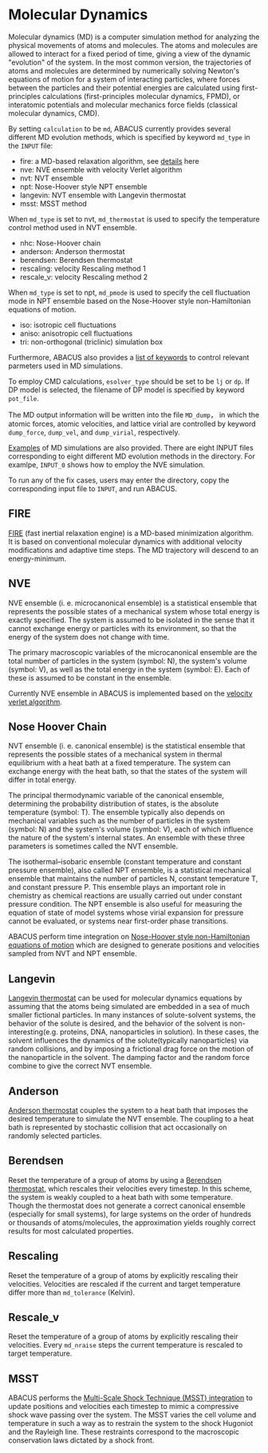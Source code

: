 # Molecular Dynamics

Molecular dynamics (MD) is a computer simulation method for analyzing the physical movements of atoms and molecules. The atoms and molecules are allowed to interact for a fixed period of time, giving a view of the dynamic "evolution" of the system. In the most common version, the trajectories of atoms and molecules are determined by numerically solving Newton's equations of motion for a system of interacting particles, where forces between the particles and their potential energies are calculated using first-principles calculations (first-principles molecular dynamics, FPMD), or interatomic potentials and molecular mechanics force fields (classical molecular dynamics, CMD).

By setting `calculation` to be `md`, ABACUS currently provides several different MD evolution methods, which is specified by keyword `md_type` in the `INPUT` file:

  - fire: a MD-based relaxation algorithm, see [details](#fire) here
  - nve: NVE ensemble with velocity Verlet algorithm
  - nvt: NVT ensemble
  - npt: Nose-Hoover style NPT ensemble
  - langevin: NVT ensemble with Langevin thermostat
  - msst: MSST method

When `md_type` is set to nvt, `md_thermostat` is used to specify the temperature control method used in NVT ensemble.

  - nhc: Nose-Hoover chain
  - anderson: Anderson thermostat
  - berendsen: Berendsen thermostat
  - rescaling: velocity Rescaling method 1
  - rescale_v: velocity Rescaling method 2

When `md_type` is set to npt, `md_pmode` is used to specify the cell fluctuation mode in NPT ensemble based on the Nose-Hoover style non-Hamiltonian equations of motion.

  - iso: isotropic cell fluctuations
  - aniso: anisotropic cell fluctuations
  - tri: non-orthogonal (triclinic) simulation box

Furthermore, ABACUS also provides a [list of keywords](./input_files/input-main.md#molecular-dynamics) to control relevant parmeters used in MD simulations.

To employ CMD calculations, `esolver_type` should be set to be `lj` or `dp`.
If DP model is selected, the filename of DP model is specified by keyword `pot_file`.

The MD output information will be written into the file `MD_dump`， in which the atomic forces, atomic velocities, and lattice virial are controlled by keyword `dump_force`, `dump_vel`, and `dump_virial`, respectively.

[Examples](https://github.com/deepmodeling/abacus-develop/tree/develop/examples/md/lcao_gammaonly_Sn64) of MD simulations are also provided.
There are eight INPUT files corresponding to eight different MD evolution methods in the directory.
For examlpe, `INPUT_0` shows how to employ the NVE simulation.

To run any of the fix cases, users may enter the directory, copy the corresponding input file to `INPUT`, and run ABACUS.

## FIRE
[FIRE](https://journals.aps.org/prl/abstract/10.1103/PhysRevLett.97.170201) (fast inertial relaxation engine) is a MD-based minimization algorithm. It is based on conventional molecular dynamics with additional velocity modifications and adaptive time steps. The MD trajectory will descend to an energy-minimum.

## NVE

NVE ensemble (i. e. microcanonical ensemble) is a statistical ensemble that represents the possible states of a mechanical system whose total energy is exactly specified. The system is assumed to be isolated in the sense that it cannot exchange energy or particles with its environment, so that the energy of the system does not change with time.

The primary macroscopic variables of the microcanonical ensemble are the total number of particles in the system (symbol: N), the system's volume (symbol: V), as well as the total energy in the system (symbol: E). Each of these is assumed to be constant in the ensemble.

Currently NVE ensemble in ABACUS is implemented based on the [velocity verlet algorithm](https://aip.scitation.org/doi/abs/10.1063/1.442716).


## Nose Hoover Chain

NVT ensemble (i. e. canonical ensemble)  is the statistical ensemble that represents the possible states of a mechanical system in thermal equilibrium with a heat bath at a fixed temperature. The system can exchange energy with the heat bath, so that the states of the system will differ in total energy.

The principal thermodynamic variable of the canonical ensemble, determining the probability distribution of states, is the absolute temperature (symbol: T). The ensemble typically also depends on mechanical variables such as the number of particles in the system (symbol: N) and the system's volume (symbol: V), each of which influence the nature of the system's internal states. An ensemble with these three parameters is sometimes called the NVT ensemble.


The isothermal–isobaric ensemble (constant temperature and constant pressure ensemble), also called NPT ensemble, is a statistical mechanical ensemble that maintains the number of particles N, constant temperature T, and constant pressure P. This ensemble plays an important role in chemistry as chemical reactions are usually carried out under constant pressure condition. The NPT ensemble is also useful for measuring the equation of state of model systems whose virial expansion for pressure cannot be evaluated, or systems near first-order phase transitions.

ABACUS perform time integration on [Nose-Hoover style non-Hamiltonian equations of motion](https://journals.aps.org/pra/abstract/10.1103/PhysRevA.31.1695) which are designed to generate positions and velocities sampled from NVT and NPT ensemble.



## Langevin

[Langevin thermostat](https://en.wikipedia.org/wiki/Langevin_dynamics) can be used for molecular dynamics equations by assuming that the atoms being simulated are embedded in a sea of much smaller fictional particles. In many instances of solute-solvent systems, the behavior of the solute is desired, and the behavior of the solvent is non-interesting(e.g. proteins, DNA, nanoparticles in solution). In these cases, the solvent influences the dynamics of the solute(typically nanoparticles) via random collisions, and by imposing a frictional drag force on the motion of the nanoparticle in the solvent. The damping factor and the random force combine to give the correct NVT ensemble.

## Anderson

[Anderson thermostat](https://aip.scitation.org/doi/abs/10.1063/1.439486) couples the system to a heat bath that imposes the desired temperature to simulate the NVT ensemble. The coupling to a heat bath is represented by stochastic collision that act occasionally on randomly selected particles.

## Berendsen

Reset the temperature of a group of atoms by using a [Berendsen thermostat](https://aip.scitation.org/doi/10.1063/1.448118), which rescales their velocities every timestep. In this scheme, the system is weakly coupled to a heat bath with some temperature. Though the thermostat does not generate a correct canonical ensemble (especially for small systems), for large systems on the order of hundreds or thousands of atoms/molecules, the approximation yields roughly correct results for most calculated properties.

## Rescaling

Reset the temperature of a group of atoms by explicitly rescaling their velocities. Velocities are rescaled if the current and target temperature differ more than `md_tolerance` (Kelvin).

## Rescale_v

Reset the temperature of a group of atoms by explicitly rescaling their velocities. Every `md_nraise` steps the current temperature is rescaled to target temperature.

## MSST
ABACUS performs the [Multi-Scale Shock Technique (MSST) integration](https://journals.aps.org/prl/abstract/10.1103/PhysRevLett.90.235503) to update positions and velocities each timestep to mimic a compressive shock wave passing over the system. The MSST varies the cell volume and temperature in such a way as to restrain the system to the shock Hugoniot and the Rayleigh line. These restraints correspond to the macroscopic conservation laws dictated by a shock front.